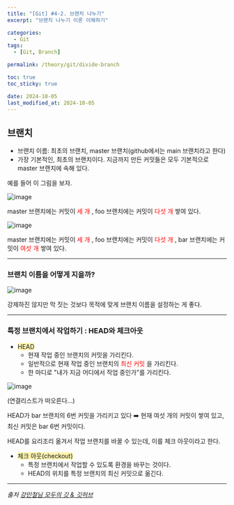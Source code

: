 ```yaml
---
title: "[Git] #4-2. 브랜치 나누기"
excerpt: "브랜치 나누기 이론 이해하기"

categories:
  - Git
tags:
  - [Git, Branch]

permalink: /theory/git/divide-branch

toc: true
toc_sticky: true

date: 2024-10-05
last_modified_at: 2024-10-05
---
```


## 브랜치

- 브랜치 이름: 최초의 브랜치, master 브랜치(github에서는 main 브랜치라고 한다)
- 가장 기본적인, 최초의 브랜치이다. 지금까지 만든 커밋들은 모두 기본적으로 master 브랜치에 속해 있다.


예를 들어 이 그림을 보자. 

![image](https://github.com/user-attachments/assets/5ac5c824-d4d4-4e88-b3a7-f327529c7f3d)

master 브랜치에는 커밋이 <span style="color:red"> 세 개 </span>, foo 브랜치에는 커밋이 <span style="color:red"> 다섯 개 </span> 쌓여 있다.

![image](https://github.com/user-attachments/assets/18352b97-9dfb-47b8-9314-8af35de2a616)

master 브랜치에는 커밋이 <span style="color:red"> 세 개 </span>, foo 브랜치에는 커밋이 <span style="color:red"> 다섯 개 </span>, bar 브랜치에는 커밋이 <span style="color:red"> 여섯 개 </span> 쌓여 있다.

---

### 브랜치 이름을 어떻게 지을까? 

![image](https://github.com/user-attachments/assets/d72cf3a0-cbbb-4624-9140-b4814aadba46)

강제하진 않지만 막 짓는 것보다 목적에 맞게 브랜치 이름을 설정하는 게 좋다.

---

### 특정 브랜치에서 작업하기 : HEAD와 체크아웃

- <span style="background-color:#fff5b1"> HEAD </span>
  - 현재 작업 중인 브랜치의 커밋을 가리킨다.
  - 일반적으로 현재 작업 중인 브랜치의 <span style="color:red"> 최신 커밋 </span>을 가리킨다.
  - 한 마디로 "내가 지금 어디에서 작업 중인가"를 가리킨다.

![image](https://github.com/user-attachments/assets/51ae9af8-b3bf-4671-af69-c55b8b6b99c4)

(연결리스트가 떠오른다...)

HEAD가 bar 브랜치의 6번 커밋을 가리키고 있다 ➡️ 현재 여섯 개의 커밋이 쌓여 있고, 최신 커밋은 bar 6번 커밋이다.

HEAD를 요리조리 옮겨서 작업 브랜치를 바꿀 수 있는데, 이를 체크 아웃이라고 한다.


- <span style="background-color:#fff5b1"> 체크 아웃(checkout) </span>
  - 특정 브랜치에서 작업할 수 있도록 환경을 바꾸는 것이다.
  - HEAD의 위치를 특정 브랜치의 최신 커밋으로 옮긴다.

--- 

*출처*
*[강민철님 모두의 깃 & 깃허브](https://www.inflearn.com/course/%EB%AA%A8%EB%91%90%EC%9D%98-%EA%B9%83-%EA%B9%83%ED%97%88%EB%B8%8C)*